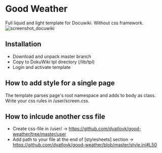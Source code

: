 # Good Weather
Full liquid and light template for Docuwiki. Without css framework.
![screenshot_docuwiki](https://cloud.githubusercontent.com/assets/4923502/18818186/fd24adbe-8383-11e6-859c-7372a820107d.png)

## Installation
* Download and unpack master branch
* Copy to DokuWiki tpl directory (/lib/tpl)
* Login and activate template

## How to add style for a single page
The template parses page's root namespace and adds to body as class.
Write your css rules in /user/screen.css.

## How to inlcude another css file
* Create css-file in /user/ -> https://github.com/dyatlovk/good-weather/tree/master/user
* Add path to your file at the end of [stylesheets] section ->
https://github.com/dyatlovk/good-weather/blob/master/style.ini#L50
